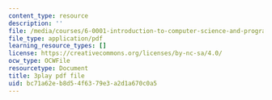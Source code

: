 ```yaml
---
content_type: resource
description: ''
file: /media/courses/6-0001-introduction-to-computer-science-and-programming-in-python-fall-2016/bc71a62eb8d54f6379e3a2d1a670c0a5_Y6J8I056Ffw.pdf
file_type: application/pdf
learning_resource_types: []
license: https://creativecommons.org/licenses/by-nc-sa/4.0/
ocw_type: OCWFile
resourcetype: Document
title: 3play pdf file
uid: bc71a62e-b8d5-4f63-79e3-a2d1a670c0a5
---
```

